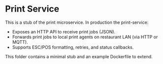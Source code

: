 
Print Service
=============

This is a stub of the print microservice. In production the print-service:
- Exposes an HTTP API to receive print jobs (JSON).
- Forwards print jobs to local print agents on restaurant LAN (via HTTP or MQTT).
- Supports ESC/POS formatting, retries, and status callbacks.

This folder contains a minimal stub and an example Dockerfile to extend.
